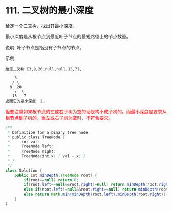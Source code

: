 # 111. 二叉树的最小深度
给定一个二叉树，找出其最小深度。

最小深度是从根节点到最近叶子节点的最短路径上的节点数量。

说明: 叶子节点是指没有子节点的节点。

示例:

	给定二叉树 [3,9,20,null,null,15,7],
	
	    3
	   / \
	  9  20
	    /  \
	   15   7
	返回它的最小深度  2.

<font color=red>但要注意如果根节点的左或右子树为空的话是构不成子树的。而最小深度是要求从根节点到子树的。当左或右子树为空时，不符合要求。</font>

```java
/**
 * Definition for a binary tree node.
 * public class TreeNode {
 *     int val;
 *     TreeNode left;
 *     TreeNode right;
 *     TreeNode(int x) { val = x; }
 * }
 */
class Solution {
    public int minDepth(TreeNode root) {
        if(root==null) return 0;
        if(root.left==null&&root.right!=null) return minDepth(root.right)+1;
        else if(root.left!=null&&root.right==null) return minDepth(root.left)+1;
        else return Math.min(minDepth(root.left),minDepth(root.right))+1;
    }
}
```
